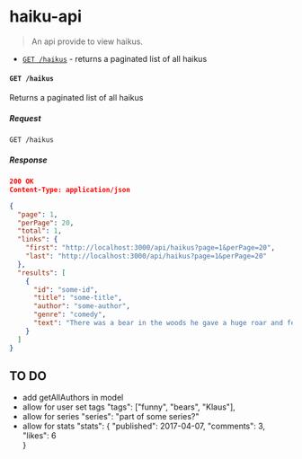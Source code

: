 # haiku-api

> An api provide to view haikus.

* [`GET /haikus`](#-get-haikus-) - returns a paginated list of all haikus

#### `GET /haikus`
Returns a paginated list of all haikus

##### Request
```HTTP
GET /haikus
```

##### Response
```JSON
200 OK
Content-Type: application/json

{
  "page": 1,
  "perPage": 20,
  "total": 1,
  "links": {
    "first": "http://localhost:3000/api/haikus?page=1&perPage=20",
    "last": "http://localhost:3000/api/haikus?page=1&perPage=20"
  },
  "results": [
    {
      "id": "some-id",
      "title": "some-title",
      "author": "some-author",
      "genre": "comedy",
      "text": "There was a bear in the woods he gave a huge roar and fell asleep"
    }
  ]
}

```

## TO DO

* add getAllAuthors in model
* allow for user set tags "tags": ["funny", "bears", "Klaus"],
* allow for series "series": "part of some series?"
* allow for stats "stats": {
                              "published": 2017-04-07,
                              "comments": 3,
                              "likes": 6   
                           }

